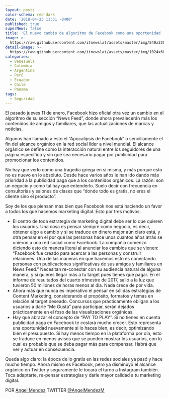 ```yaml
---
layout: posts
color-schema: red-dark
date: '2018-04-23 11:51 -0400'
published: true
superNews: false
title: 'El nuevo cambio de algoritmo de Facebook como una oportunidad '
image: >-
  https://raw.githubusercontent.com/itnewslat/assets/master/img/540x320/Angel-Mendez-p.jpg
detail-image: >-
  https://raw.githubusercontent.com/itnewslat/assets/master/img/1024x680/Angel-Mendez-g.jpg
categories:
  - Venezuela
  - Colombia
  - Argentina
  - Perú
  - Ecuador
  - Chile
  - Panama
tags:
  - Seguridad
---
```

El pasado jueves 11 de enero, Facebook hizo oficial otra vez un cambio en el algoritmo de su sección “News Feed”, donde ahora prevalecerán más los contenidos de amigos y familiares, que las actualizaciones de marcas y noticias.

Algunos han llamado a esto el “Apocalipsis de Facebook” o sencillamente el fin del alcance orgánico en la red social líder a nivel mundial. El alcance orgánico se define como la interacción natural entre los seguidores de una página específica y sin que sea necesario pagar por publicidad para promocionar los contenidos.

No hay que verlo como una tragedia griega en sí misma, y más porque esto no es nuevo en lo absoluto. Desde hace varios años le han ido dando más prioridad a la publicidad paga que a los contenidos orgánicos. La razón: son un negocio y como tal hay que entenderlo. Suelo decir con frecuencia en consultorías y salones de clases que “donde todo es gratis, no eres el cliente sino el producto”.

Soy de los que piensan más bien que Facebook nos está haciendo un favor a todos los que hacemos marketing digital. Esto por tres motivos:

- El centro de toda estrategia de marketing digital debe ser lo que quieren los usuarios. Una cosa es pensar siempre como negocio, es decir, obtener algo a cambio y si se traduce en dinero mejor aún claro está, y otra pensar en el por qué las personas hace unos cuantos años atrás se unieron a una red social como Facebook. La compañía comenzó diciendo esto de manera literal al anunciar los cambios que se vienen: “Facebook fue creado para acercar a las personas y construir relaciones. Una de las maneras en que hacemos esto es conectando personas con publicaciones significativas de sus amigos y familiares en News Feed.” Necesitan re-conectar con su audiencia natural de alguna manera, y si quieres llegar más a tu target pues tienes que pagar. En el informe de resultados del cuarto trimestre de 2017, salió a la luz que tuvieron 50 millones de horas menos al día. Nada crece de por vida.
- Ahora más que nunca es imperativo el pensar en sólidas estrategias de Content Marketing, considerando el propósito, formatos y temas en relación al target deseado. Concursos que prácticamente obligan a los usuarios a darle “Me Gusta” para participar, serán dejados prácticamente en el foso de las visualizaciones orgánicas.
- Hay que abrazar el concepto de “PAY TO PLAY”. Si no tienes en cuenta publicidad paga en Facebook te costará mucho crecer. Esto representa una oportunidad nuevamente si lo haces bien, es decir, optimizando bien el presupuesto. Si hay menos tiempo en la plataforma por día, esto se traduce en menos avisos que se pueden mostrar los usuarios, con lo cual es probable que se deba pagar más para compensar. Habrá que ver y actuar en consecuencia.

Queda algo claro: la época de lo gratis en las redes sociales ya pasó y hace mucho tiempo. Ahora mismo es Facebook, pero ya disminuyó el alcance orgánico en Twitter y seguramente le tocará el turno a Instagram también. Toca adaptarte, re-pensar estrategias y darle mayor calidad a tu marketing digital.

POR [Angel Mendez](http://about.me/angelmendezm) 
TWITTER [@AngelMendezM](http://www.twitter.com/angelmendezm)
